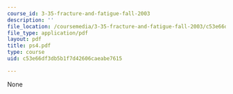 ```yaml
---
course_id: 3-35-fracture-and-fatigue-fall-2003
description: ''
file_location: /coursemedia/3-35-fracture-and-fatigue-fall-2003/c53e66df3db5b1f7d42606caeabe7615_ps4.pdf
file_type: application/pdf
layout: pdf
title: ps4.pdf
type: course
uid: c53e66df3db5b1f7d42606caeabe7615

---
```

None